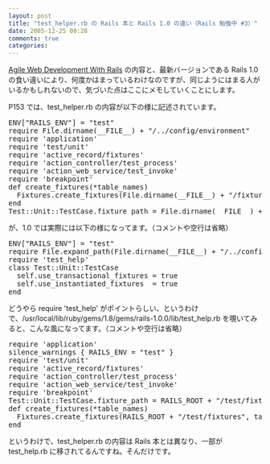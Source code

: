 ```yaml
---
layout: post
title: "test_helper.rb の Rails 本と Rails 1.0 の違い（Rails 勉強中 #3）"
date: 2005-12-25 00:28
comments: true
categories: 
---
```

<p class="entryBody">
<a href="http://www.amazon.co.jp/exec/obidos/ASIN/097669400X/httshemizorg-22/ref=nosim" target="_blank">Agile Web Development With Rails</a> の内容と、最新バージョンである Rails 1.0 の食い違いにより、何度かはまっているわけなのですが、同じようにはまる人がいるかもしれないので、気づいた点はここにメモしていくことにします。
</p>

<p class="entryBody">
P153 では、test_helper.rb の内容が以下の様に記述されています。
</p>

<pre class="code">
ENV["RAILS_ENV"] = "test"
require File.dirname(__FILE__) + "/../config/environment"
require 'application'
require 'test/unit'
require 'active_record/fixtures'
require 'action_controller/test_process'
require 'action_web_service/test_invoke'
require 'breakpoint'
def create_fixtures(*table_names)
  Fixtures.create_fixtures(File.dirname(__FILE__) + "/fixtures", table_names)
end
Test::Unit::TestCase.fixture_path = File.dirname(__FILE__) + "/fixtures/"
</pre>

<p class="entryBody">
が、1.0 では実際には以下の様になってます。（コメントや空行は省略）
</p>

<pre class="code">
ENV["RAILS_ENV"] = "test"
require File.expand_path(File.dirname(__FILE__) + "/../config/environment")
require 'test_help'
class Test::Unit::TestCase
  self.use_transactional_fixtures = true
  self.use_instantiated_fixtures  = true
end
</pre>

<p class="entryBody">
どうやら require 'test_help' がポイントらしい、というわけで、/usr/local/lib/ruby/gems/1.8/gems/rails-1.0.0/lib/test_help.rb を覗いてみると、こんな風になってます。（コメントや空行は省略）
</p>

<pre class="code">
require 'application'
silence_warnings { RAILS_ENV = "test" }
require 'test/unit'
require 'active_record/fixtures'
require 'action_controller/test_process'
require 'action_web_service/test_invoke'
require 'breakpoint'
Test::Unit::TestCase.fixture_path = RAILS_ROOT + "/test/fixtures/"
def create_fixtures(*table_names)
  Fixtures.create_fixtures(RAILS_ROOT + "/test/fixtures", table_names)
end
</pre>

<p class="entryBody">
というわけで、test_helper.rb の内容は Rails 本とは異なり、一部が test_help.rb に移されてるんですね。そんだけです。
</p>